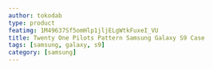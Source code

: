 ```yaml
---
author: tokodab
type: product
featimg: 1M49637Sf5omHlp1jljELgWtkFuxeI_VU
title: Twenty One Pilots Pattern Samsung Galaxy S9 Case
tags: [samsung, galaxy, s9]
category: [samsung]
---
```

